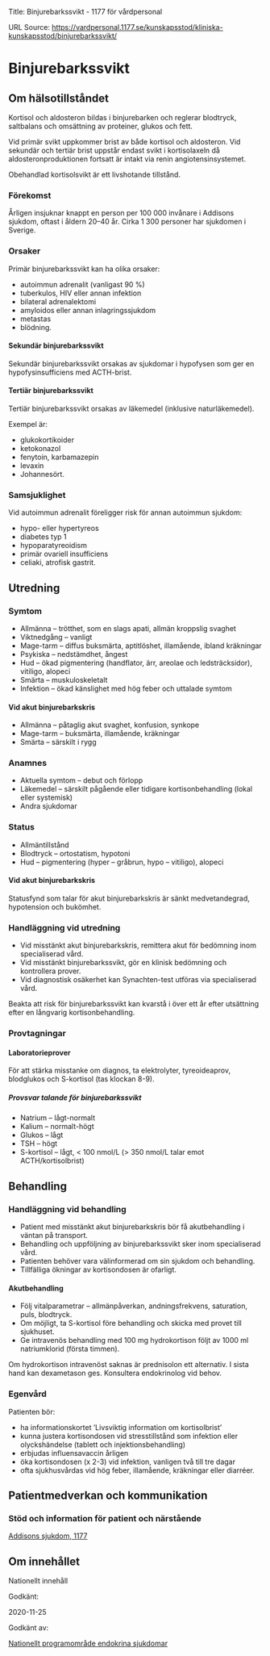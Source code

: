 Title: Binjurebarkssvikt - 1177 för vårdpersonal

URL Source: https://vardpersonal.1177.se/kunskapsstod/kliniska-kunskapsstod/binjurebarkssvikt/

Binjurebarkssvikt
=================

Om hälsotillståndet
-------------------

Kortisol och aldosteron bildas i binjurebarken och reglerar blodtryck, saltbalans och omsättning av proteiner, glukos och fett.

Vid primär svikt uppkommer brist av både kortisol och aldosteron. Vid sekundär och tertiär brist uppstår endast svikt i kortisolaxeln då aldosteronproduktionen fortsatt är intakt via renin angiotensinsystemet.

Obehandlad kortisolsvikt är ett livshotande tillstånd.

### Förekomst

Årligen insjuknar knappt en person per 100 000 invånare i Addisons sjukdom, oftast i åldern 20–40 år. Cirka 1 300 personer har sjukdomen i Sverige.

### Orsaker

Primär binjurebarkssvikt kan ha olika orsaker:

*   autoimmun adrenalit (vanligast 90 %)
*   tuberkulos, HIV eller annan infektion
*   bilateral adrenalektomi
*   amyloidos eller annan inlagringssjukdom
*   metastas
*   blödning.

#### Sekundär binjurebarkssvikt

Sekundär binjurebarkssvikt orsakas av sjukdomar i hypofysen som ger en hypofysinsufficiens med ACTH-brist.

#### Tertiär binjurebarkssvikt

Tertiär binjurebarkssvikt orsakas av läkemedel (inklusive naturläkemedel).

Exempel är:

*   glukokortikoider
*   ketokonazol
*   fenytoin, karbamazepin
*   levaxin
*   Johannesört.

### Samsjuklighet

Vid autoimmun adrenalit föreligger risk för annan autoimmun sjukdom:

*   hypo- eller hypertyreos
*   diabetes typ 1
*   hypoparatyreoidism
*   primär ovariell insufficiens
*   celiaki, atrofisk gastrit.

Utredning
---------

### Symtom

*   Allmänna – trötthet, som en slags apati, allmän kroppslig svaghet
*   Viktnedgång – vanligt
*   Mage-tarm – diffus buksmärta, aptitlöshet, illamående, ibland kräkningar
*   Psykiska – nedstämdhet, ångest
*   Hud – ökad pigmentering (handflator, ärr, areolae och ledsträcksidor), vitiligo, alopeci
*   Smärta – muskuloskeletalt
*   Infektion – ökad känslighet med hög feber och uttalade symtom

#### Vid akut binjurebarkskris

*   Allmänna – påtaglig akut svaghet, konfusion, synkope
*   Mage-tarm – buksmärta, illamående, kräkningar
*   Smärta – särskilt i rygg

### Anamnes

*   Aktuella symtom – debut och förlopp
*   Läkemedel – särskilt pågående eller tidigare kortisonbehandling (lokal eller systemisk)
*   Andra sjukdomar

### Status

*   Allmäntillstånd
*   Blodtryck – ortostatism, hypotoni
*   Hud – pigmentering (hyper – gråbrun, hypo – vitiligo), alopeci

#### Vid akut binjurebarkskris

Statusfynd som talar för akut binjurebarkskris är sänkt medvetandegrad, hypotension och bukömhet.

### Handläggning vid utredning

*   Vid misstänkt akut binjurebarkskris, remittera akut för bedömning inom specialiserad vård.
*   Vid misstänkt binjurebarkssvikt, gör en klinisk bedömning och kontrollera prover.
*   Vid diagnostisk osäkerhet kan Synachten-test utföras via specialiserad vård.

Beakta att risk för binjurebarkssvikt kan kvarstå i över ett år efter utsättning efter en långvarig kortisonbehandling.

### Provtagningar

#### Laboratorieprover

För att stärka misstanke om diagnos, ta elektrolyter, tyreoideaprov, blodglukos och S-kortisol (tas klockan 8-9).

##### Provsvar talande för binjurebarkssvikt

*   Natrium – lågt-normalt
*   Kalium – normalt-högt
*   Glukos – lågt
*   TSH – högt
*   S-kortisol – lågt, < 100 nmol/L (\> 350 nmol/L talar emot ACTH/kortisolbrist)

Behandling
----------

### Handläggning vid behandling

*   Patient med misstänkt akut binjurebarkskris bör få akutbehandling i väntan på transport.
*   Behandling och uppföljning av binjurebarkssvikt sker inom specialiserad vård.
*   Patienten behöver vara välinformerad om sin sjukdom och behandling.
*   Tillfälliga ökningar av kortisondosen är ofarligt.

#### Akutbehandling

*   Följ vitalparametrar – allmänpåverkan, andningsfrekvens, saturation, puls, blodtryck.
*   Om möjligt, ta S-kortisol före behandling och skicka med provet till sjukhuset.
*   Ge intravenös behandling med 100 mg hydrokortison följt av 1000 ml natriumklorid (första timmen).

Om hydrokortison intravenöst saknas är prednisolon ett alternativ. I sista hand kan dexametason ges. Konsultera endokrinolog vid behov.

### Egenvård

Patienten bör:

*   ha informationskortet ’Livsviktig information om kortisolbrist’
*   kunna justera kortisondosen vid stresstillstånd som infektion eller olyckshändelse (tablett och injektionsbehandling)
*   erbjudas influensavaccin årligen
*   öka kortisondosen (x 2-3) vid infektion, vanligen två till tre dagar
*   ofta sjukhusvårdas vid hög feber, illamående, kräkningar eller diarréer.

Patientmedverkan och kommunikation
----------------------------------

### Stöd och information för patient och närstående

[Addisons sjukdom, 1177](https://www.1177.se/sjukdomar--besvar/hormoner/addisons-sjukdom/)

Om innehållet
-------------

Nationellt innehåll

Godkänt:

2020-11-25

Godkänt av:

[Nationellt programområde endokrina sjukdomar](https://kunskapsstyrningvard.se/kunskapsstyrningvard/programomradenochsamverkansgrupper/nationellaprogramomraden/npoendokrinasjukdomar.56428.html)
